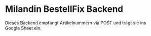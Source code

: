 # Milandin BestellFix Backend

Dieses Backend empfängt Artikelnummern via POST und trägt sie ins Google Sheet ein.